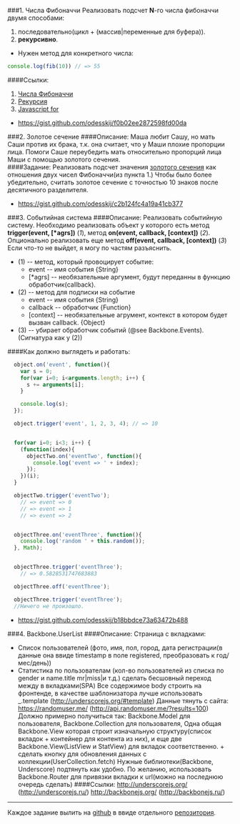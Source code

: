 ###1. Числа Фибоначчи
Реализовать подсчет **N**-го числа фибоначчи двумя способами:
 1. последовательно(цикл + (массив|переменные для буфера)).
 2. **рекурсивно**.

 - Нужен метод для конкретного числа:
````javascript
console.log(fib(10)) // => 55
````

####Ссылки:
1. [Числа Фибоначчи](https://ru.wikipedia.org/wiki/%D0%A7%D0%B8%D1%81%D0%BB%D0%B0_%D0%A4%D0%B8%D0%B1%D0%BE%D0%BD%D0%B0%D1%87%D1%87%D0%B8)
2. [Рекурсия](https://ru.wikipedia.org/wiki/%D0%A0%D0%B5%D0%BA%D1%83%D1%80%D1%81%D0%B8%D1%8F#.D0.92_.D0.BF.D1.80.D0.BE.D0.B3.D1.80.D0.B0.D0.BC.D0.BC.D0.B8.D1.80.D0.BE.D0.B2.D0.B0.D0.BD.D0.B8.D0.B8)
3. [Javascript for](https://developer.mozilla.org/en-US/docs/Web/JavaScript/Reference/Statements/for)
 
- https://gist.github.com/odesskij/f0b02ee2872598fd00da

###2. Золотое сечение
####Описание:
  Маша любит Сашу, но мать Саши против их брака, т.к. она считает, что у Маши плохие пропорции лица. Помоги Саше переубедить мать относительно пропорций лица Маши с помощью золотого сечения.  
####Задание:
Реализовать подсчет значения [золотого сечения](https://ru.wikipedia.org/wiki/%D0%97%D0%BE%D0%BB%D0%BE%D1%82%D0%BE%D0%B5_%D1%81%D0%B5%D1%87%D0%B5%D0%BD%D0%B8%D0%B5) как отношения двух чисел Фибоначчи(из пункта 1.)
Чтобы было более убедительно, считать золотое сечение с точностью 10 знаков после десятичного разделителя.

- https://gist.github.com/odesskij/c2b124fc4a19a41cb377

###3. Событийная система
####Описание:
  Реализовать событийную систему.
  Необходимо реализовать объект у которого есть метод **trigger(event, [\*agrs])** (*1*),
  метод **on(event, callback, [context])** (*2*).
  Опционально реализовать еще метод **off(event, callback, [context])** (*3*)
  Если что-то не выйдет, я могу по частям разъяснить.

  - (1) -- метод, который провоцирует событие:
    * event -- имя события {String}
    * [\*agrs] -- необязательные аргумент, будут переданны в функцию обработчик(callback).
  - (2) -- метод для подписки на событие
    * event -- имя события {String}
    * callback -- обработчик {Function}
    * [context] -- необязательные агрумент, контекст в котором будет вызван callback. {Object}
  - (3) -- убирает обработчик событий (@see Backbone.Events). (Сигнатура как у (2))

####Как должно выглядеть и работать:
````javascript
  object.on('event', function(){
    var s = 0;
    for(var i=0; i<arguments.length; i++) {
      s += arguments[i];
    }

    console.log(s);
  });

  object.trigger('event', 1, 2, 3, 4); // => 10


  for(var i=0; i<3; i++) {
    (function(index){
      objectTwo.on('eventTwo', function(){
        console.log('event => ' + index);
      });
    })(i);
  }

  objectTwo.trigger('eventTwo');
    // => event => 0
    // => event => 1
    // => event => 2


  objectThree.on('eventThree', function(){
    console.log('random ' + this.random());
  }, Math);


  objectThree.trigger('eventThree');
    // => 0.5828531747683883

  objectThree.off('eventThree');

  objectThree.trigger('eventThree');
  //Ничего не произошло.
````

- https://gist.github.com/odesskij/b18bbdce73a63472b488

###4. Backbone.UserList
####Описание:
Страница с вкладками:
* Список пользователей (фото, имя, пол, город, дата регистрации(в данные она ввиде timestamp в поле registered, преобразовать к год/мес/день))
* Статистика по пользователам (кол-во пользователей из списка по gender и name.title mr|miss|и т.д.)
сделать бесшовный переход между в вкладками(SPA)
Все содержимое body строить на фронтенде, в качестве шаблонизатора лучше использовать _.template (http://underscorejs.org/#template)
Данные тянуть с сайта: https://randomuser.me/ (http://api.randomuser.me/?results=100)
Должно примерно получиться так: Backbone.Model для пользователя, Backbone.Collection для пользователя,
Одна общая Backbone.View которая строит изначальную структуру(список вкладок + контейнер для контента из них),
и еще две Backbone.View(ListView и StatView) для вкладок соответственно. + сделать кнопку для обновления данных с коллекции(UserCollection.fetch)
Нужные библиотеки(Backbone, Underscore) подтянуть как удобно. 
По желанию, использовать Backbone.Router для привязки вкладки к url(можно на последнюю очередь сделать)
####Ссылки:
http://underscorejs.org/ (http://underscorejs.ru/)
http://backbonejs.org/ (http://backbonejs.ru/)

-----------------
Каждое задание вылить на [github](https://github.com/) в ввиде отдельного [репозитория](https://help.github.com/articles/create-a-repo/).
